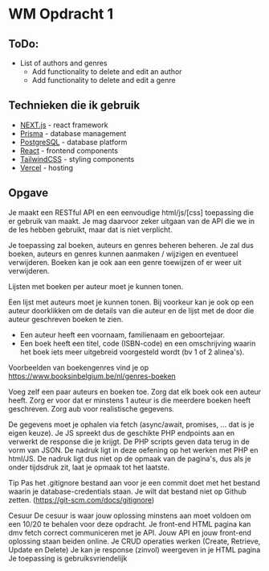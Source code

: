 # WM Opdracht 1

## ToDo:

- List of authors and genres
  - Add functionality to delete and edit an author
  - Add functionality to delete and edit a genre

## Technieken die ik gebruik

- [NEXT.js](https://nextjs.org/docs) - react framework
- [Prisma](https://www.prisma.io/docs) - database management
- [PostgreSQL](https://www.postgresql.org/docs/) - database platform
- [React](https://react.dev/learn) - frontend components
- [TailwindCSS](https://tailwindcss.com/docs/) - styling components
- [Vercel](https://vercel.com/docs) - hosting

## Opgave

Je maakt een RESTful API en een eenvoudige html/js/[css] toepassing die er gebruik van maakt.
Je mag daarvoor zeker uitgaan van de API die we in de les hebben gebruikt, maar dat is niet
verplicht.

Je toepassing zal boeken, auteurs en genres beheren beheren. Je zal dus boeken, auteurs en genres kunnen aanmaken / wijzigen en eventueel verwijderen. Boeken kan je ook aan een genre toewijzen of er weer uit verwijderen.

Lijsten met boeken per auteur moet je kunnen tonen.

Een lijst met auteurs moet je kunnen tonen. Bij voorkeur kan je ook op een auteur doorklikken om de details van die auteur en de lijst met de door die auteur geschreven boeken te zien.

- Een auteur heeft een voornaam, familienaam en geboortejaar.
- Een boek heeft een titel, code (ISBN-code) en een omschrijving waarin het boek iets meer uitgebreid voorgesteld wordt (bv 1 of 2 alinea's).

Voorbeelden van boekengenres vind je op https://www.booksinbelgium.be/nl/genres-boeken

Voeg zelf een paar auteurs en boeken toe.
Zorg dat elk boek ook een auteur heeft.
Zorg er voor dat er minstens 1 auteur is die meerdere boeken heeft geschreven.
Zorg aub voor realistische gegevens.

De gegevens moet je ophalen via fetch (async/await, promises, ... dat is je eigen keuze).
Je JS spreekt dus de geschikte PHP endpoints aan en verwerkt de response die je krijgt. De PHP scripts geven data terug in de vorm van JSON.
De nadruk ligt in deze oefening op het werken met PHP en html/JS. De nadruk ligt dus niet op de opmaak van de pagina's, dus als je onder tijdsdruk zit, laat je opmaak tot het laatste.

Tip
Pas het .gitignore bestand aan voor je een commit doet met het bestand waarin je database-credentials staan.
Je wilt dat bestand niet op Github zetten. (https://git-scm.com/docs/gitignore)

Cesuur
De cesuur is waar jouw oplossing minstens aan moet voldoen om een 10/20 te behalen voor deze opdracht.
Je front-end HTML pagina kan dmv fetch correct communiceren met je API.
Jouw API en jouw front-end oplossing staan beiden online.
Je CRUD operaties werken (Create, Retrieve, Update en Delete)
Je kan je response (zinvol) weergeven in je HTML pagina
Je toepassing is gebruiksvriendelijk
